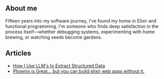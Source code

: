 ## About me
Fifteen years into my software journey, I've found my home in Elixir and functional programming. I'm someone who finds deep satisfaction in the process itself—whether debugging systems, experimenting with home brewing, or watching seeds become gardens.

## Articles
 - [How I Use LLM's to Extract Structured Data](/structured-data-extraction-llms)
 - [Phoenix is Great... but you can build elixir web apps without it.](/you-dont-need-phoenix)
